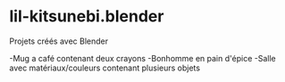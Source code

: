# lil-kitsunebi.blender
Projets créés avec Blender

-Mug a café contenant deux crayons
-Bonhomme en pain d'épice
-Salle avec matériaux/couleurs contenant plusieurs objets
